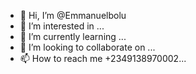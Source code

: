 - 👋 Hi, I’m @Emmanuelbolu
- 👀 I’m interested in ...
- 🌱 I’m currently learning ...
- 💞️ I’m looking to collaborate on ...
- 📫 How to reach me +2349138970002...

<!---
Emmanuelbolu/Emmanuelbolu is a ✨ special ✨ repository because its `README.md` (this file) appears on your GitHub profile.
You can click the Preview link to take a look at your changes.
--->
